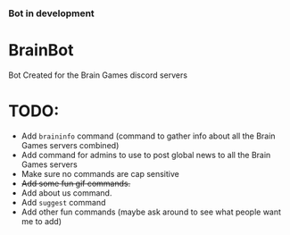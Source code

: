 ### Bot in development

# BrainBot
 Bot Created for the Brain Games discord servers

# TODO:
* Add `braininfo` command (command to gather info about all the Brain Games servers combined)
* Add command for admins to use to post global news to all the Brain Games servers
* Make sure no commands are cap sensitive
* ~~Add some fun gif commands.~~
* Add about us command.
* Add `suggest` command
* Add other fun commands (maybe ask around to see what people want me to add)
